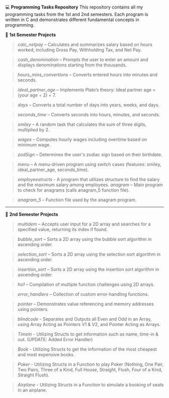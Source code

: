 💻 **Programming Tasks Repository**
This repository contains all my programming tasks from the 1st and 2nd semesters. Each program is written in C and demonstrates different fundamental concepts in programming.

📘 **1st Semester Projects**
> _calc_netpay_ – Calculates and summarizes salary based on hours worked, including Gross Pay, Withholding Tax, and Net Pay.

> _cash_denomination_ – Prompts the user to enter an amount and displays denominations starting from the thousands.

> _hours_mins_convertions_ – Converts entered hours into minutes and seconds.

> _ideal_partner_age_ – Implements Plato’s theory: Ideal partner age = (your age ÷ 2) + 7.

> _days_ – Converts a total number of days into years, weeks, and days.

> _seconds_time_ – Converts seconds into hours, minutes, and seconds.

> _smiley_ – A random task that calculates the sum of three digits, multiplied by 2.

> _wages_ – Computes hourly wages including overtime based on minimum wage.

> _zodSign_ – Determines the user's zodiac sign based on their birthdate.

> _menu_ – A menu-driven program using switch cases (features: smiley, ideal_partner_age, seconds_time).

>_employeestructs_ - A program that utilizes structure to find the salary and the maximum salary among employees.
> _anagram_ – Main program to check for anagrams (calls anagram_5 function file).

> _anagram_5_ – Function file used by the anagram program.

-----------
📗 **2nd Semester Projects**
> _multidem_ – Accepts user input for a 2D array and searches for a specified value, returning its index if found.

> _bubble_sort_ – Sorts a 2D array using the bubble sort algorithm in ascending order.

> _selection_sort_ – Sorts a 2D array using the selection sort algorithm in ascending order.

> _insertion_sort_ – Sorts a 2D array using the insertion sort algorithm in ascending order.

> _ho1_ – Compilation of multiple function challenges using 2D arrays.

> _error_handlers_ – Collection of custom error-handling functions.

> _pointer_ – Demonstrates value referencing and memory addresses using pointers.

> _blindcode_ - Separates and Outputs all Even and Odd in an Array, using Array Acting as Pointers V1 & V2, and Pointer Acting as Arrays.

>_TimeIn_ - Utilizing Structs to get information such as name, time-in & out. (UPDATE: Added Error Handler)

>_Book_ - Utilizing Structs to get the information of the most cheapest and most expensive books.

>_Poker_ - Utilizing Structs in a Function to play Poker (Nothing, One Pair, Two Pairs, Three of a Kind, Full House, Straight, Flush, Four of a Kind, Straight Flush).

>_Airplane_ - Utilizing Structs in a Function to simulate a booking of seats in an airplane.
